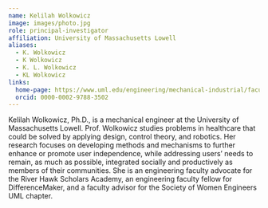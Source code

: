 ```yaml
---
name: Kelilah Wolkowicz
image: images/photo.jpg
role: principal-investigator
affiliation: University of Massachusetts Lowell
aliases:
  - K. Wolkowicz
  - K Wolkowicz
  - K. L. Wolkowicz
  - KL Wolkowicz
links:
  home-page: https://www.uml.edu/engineering/mechanical-industrial/faculty/wolkowicz-kelilah.aspx
  orcid: 0000-0002-9788-3502
---
```


Kelilah Wolkowicz, Ph.D., is a mechanical engineer at the University of Massachusetts Lowell. Prof. Wolkowicz studies problems in healthcare that could be solved by applying design, control theory, and robotics. Her research focuses on developing methods and mechanisms to further enhance or promote user independence, while addressing users’ needs to remain, as much as possible, integrated socially and productively as members of their communities. She is an engineering faculty advocate for the River Hawk Scholars Academy, an engineering faculty fellow for DifferenceMaker, and a faculty advisor for the Society of Women Engineers UML chapter.
